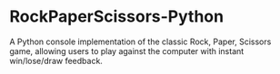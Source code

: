# RockPaperScissors-Python
A Python console implementation of the classic Rock, Paper, Scissors game, allowing users to play against the computer with instant win/lose/draw feedback.
